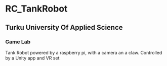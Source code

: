 # RC_TankRobot

## Turku University Of Applied Science

### Game Lab

Tank Robot powered by a raspberry pi, with a camera an a claw.
Controlled by a Unity app and VR set
